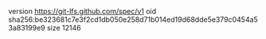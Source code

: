 version https://git-lfs.github.com/spec/v1
oid sha256:be323681c7e3f2cd1db050e258d71b014ed19d68dde5e379c0454a53a83199e9
size 12146
